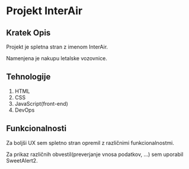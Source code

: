 # Projekt InterAir

## Kratek Opis
Projekt je spletna stran z imenom InterAir.

Namenjena je nakupu letalske vozovnice.

## Tehnologije
1. HTML
2. CSS
3. JavaScript(front-end)
4. DevOps

## Funkcionalnosti
Za boljši UX sem spletno stran opremil z različnimi funkcionalnostmi.

Za prikaz različnih obvestil(preverjanje vnosa podatkov, ...) sem uporabil SweetAlert2.

